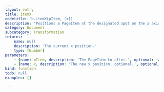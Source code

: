 ```yaml
---
layout: entry
title: itemX
codetitle: 'b.itemX(pItem, [x])'
description: 'Positions a PageItem at the designated spot on the x axis. If no x argument is given the current x position is returned.'
category: Document
subcategory: Transformation
returns:
    name: null
    description: 'The current x position.'
    type: [Number]
parameters:
    - {name: pItem, description: 'The PageItem to alter.', optional: false, type: [PageItem]}
    - {name: x, description: 'The new x position, optional.', optional: true, type: [Number]}
kind: function
todo: null
examples: []

---
```

